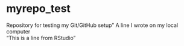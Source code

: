 # myrepo_test
Repository for testing my Git/GitHub setup”
A line I wrote on my local computer  
“This is a line from RStudio”